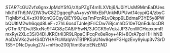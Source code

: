 $START$cGUZvfx6gnxJpMdYSfG/zXpPZgT4m1LXVbj6/iJ0iYUsM9MmEaDUeshIkI1dTh6jNVZIW3wC8ZDgqegPuA+yvsYWxEbPJnkMUPUwt14cypiQ4/zbyCTIqMbYxLX+zXHKonCGCsyQiEY9QJxaFmPcnRLvOkpp9LBdmaP3YE5y8PWbQUltlM2wh6qqd8LeF+z7hL6osdTJnIejtFriCDw7iBjcmhD510eTQnEduIocDRyGTmR/1DvJtSkxNc9T4Ci8zGA8/F5wN/3JCGK9oVqkJJP37cnWCHopxpmRmxRy/2XLc3S/04DIJKRCt4i3R9LRpaCIPcqPx8eRoy+4Rl+8OrA7poH1HlhNBAoDAiVKc2wHS4DYHAFtcWaIpVnTB1PK5pUNw9qenF3HgzEvy9yiup3v7SrD1S5+DNcDyukg27J+mHbo200j1itmt8utoENz$END$